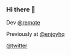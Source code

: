 ### Hi there 👋

Dev [@remote](https://remote.com/)

Previously at [@enjoyhq](https://twitter.com/heyenjoyhq)

[@twitter](https://twitter.com/tsukafonso)
